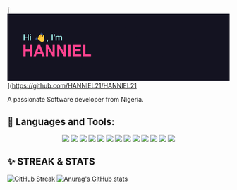 [![MasterHead](https://github.com/HANNIEL21/HANNIEL21/blob/main/HANNIEL.png)](https://github.com/HANNIEL21/HANNIEL21

A passionate Software developer from Nigeria.

## 🧰 Languages and Tools:
<p align="center">
<img src="https://www.vectorlogo.zone/logos/w3_html5/w3_html5-icon.svg" />
<img src="https://www.vectorlogo.zone/logos/w3_css/w3_css-icon.svg" />
<img src="https://www.vectorlogo.zone/logos/javascript/javascript-icon.svg" />
<img src="https://www.vectorlogo.zone/logos/mongodb/mongodb-icon.svg" />
<img src="https://www.vectorlogo.zone/logos/expressjs/expressjs-icon.svg" />
<img src="https://www.vectorlogo.zone/logos/reactjs/reactjs-icon.svg" />
<img src="https://www.vectorlogo.zone/logos/nodejs/nodejs-icon.svg" />
<img src="https://www.vectorlogo.zone/logos/flutterio/flutterio-icon.svg" />
<img src="https://www.vectorlogo.zone/logos/dartlang/dartlang-icon.svg" />
<img src="https://www.vectorlogo.zone/logos/firebase/firebase-icon.svg" />
<img src="https://www.vectorlogo.zone/logos/git-scm/git-scm-icon.svg" />
<img src="https://www.vectorlogo.zone/logos/github/github-icon.svg" />
<img src="https://www.vectorlogo.zone/logos/netlify/netlify-icon.svg" />
</p>

## ✨ STREAK & STATS
[![GitHub Streak](https://github-readme-streak-stats.herokuapp.com/?user=HANNIEL21&show_icons=true&theme=radical)](https://git.io/streak-stats)
[![Anurag's GitHub stats](https://github-readme-stats.vercel.app/api?username=HANNIEL21&show_icons=true&theme=radical)](https://github.com/anuraghazra/github-readme-stats)


